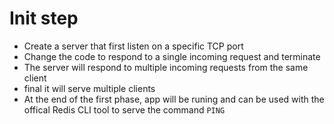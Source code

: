 # Init step
* Create a server that first listen on a specific TCP port 
* Change the code to respond to a single incoming request and terminate
* The server will respond to multiple incoming requests from the same client
* final it will serve multiple clients
* At the end of the first phase, app will be runing and can be used with the offical Redis CLI tool to serve the command `PING`